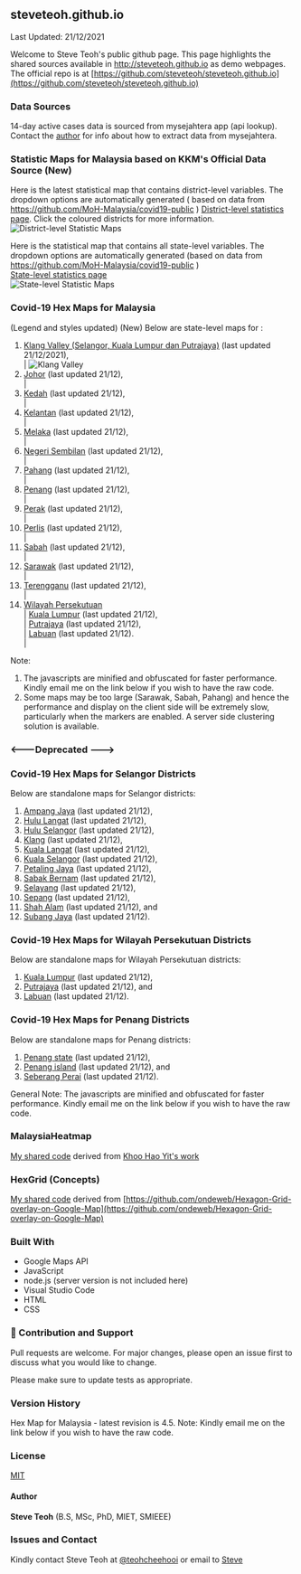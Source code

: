 ﻿## steveteoh.github.io
Last Updated: 21/12/2021
    
Welcome to Steve Teoh's public github page. This page highlights the shared sources available in http://steveteoh.github.io as demo webpages.
The official repo is at [https://github.com/steveteoh/steveteoh.github.io](https://github.com/steveteoh/steveteoh.github.io)

### Data Sources
14-day active cases data is sourced from mysejahtera app (api lookup). Contact the [author](mailto:chteoh@1utar.my?subject=Mysejahtera "Mysejahtera") for info about how to extract data from mysejahtera.

### Statistic Maps for Malaysia based on KKM's Official Data Source (New)
Here is the latest statistical map that contains district-level variables. The dropdown options are automatically generated ( based on data from https://github.com/MoH-Malaysia/covid19-public ) 
[District-level statistics page](https://steveteoh.github.io/Statistics/main2.html). Click the coloured districts for more information.
![District-level Statistic Maps](https://steveteoh.github.io/img/statistics2.png) 

Here is the statistical map that contains all state-level variables. The dropdown options are automatically generated (based on data from https://github.com/MoH-Malaysia/covid19-public )  
[State-level statistics page](https://steveteoh.github.io/Statistics/)     
![State-level Statistic Maps](https://steveteoh.github.io/img/statistics.png)

### Covid-19 Hex Maps for Malaysia
(Legend and styles updated)  (New)
Below are state-level maps for : <br>
1. [Klang Valley (Selangor, Kuala Lumpur dan Putrajaya)](http://steveteoh.github.io/KlangValley/) (last updated 21/12/2021), <br> |  ![Klang Valley](https://steveteoh.github.io/img/klangvalley.jpg)
2. [Johor](http://steveteoh.github.io/Johor/) (last updated 21/12), <br>        |
3. [Kedah](https://steveteoh.github.io/Kedah/) (last updated 21/12), <br>  |
4. [Kelantan](https://steveteoh.github.io/Kelantan/) (last updated 21/12), <br>  |
5. [Melaka](http://steveteoh.github.io/Melaka/) (last updated 21/12), <br>  |
6. [Negeri Sembilan](http://steveteoh.github.io/NegeriSembilan/) (last updated 21/12), <br>  |
7. [Pahang](https://steveteoh.github.io/Pahang/) (last updated 21/12), <br>  |
8. [Penang](http://steveteoh.github.io/Penang/) (last updated 21/12), <br>  |
9. [Perak](https://steveteoh.github.io/Perak/) (last updated 21/12), <br>  |
10. [Perlis](https://steveteoh.github.io/Perlis/) (last updated 21/12), <br>  |
11. [Sabah](http://steveteoh.github.io/Sabah/) (last updated 21/12), <br>  |
12. [Sarawak](http://steveteoh.github.io/Sarawak/) (last updated 21/12), <br>  |
13. [Terengganu](https://steveteoh.github.io/Terengganu/) (last updated 21/12), <br>  |
14. [Wilayah Persekutuan](http://steveteoh.github.io/Wilayah/) <br>  |
    [Kuala Lumpur](http://steveteoh.github.io/KualaLumpur/) (last updated 21/12), <br>  |
    [Putrajaya](http://steveteoh.github.io/Putrajaya/) (last updated 21/12), <br>  |
    [Labuan](http://steveteoh.github.io/Labuan/) (last updated 21/12).<br>  | 
 
Note: 
1. The javascripts are minified and obfuscated for faster performance. Kindly email me on the link below if you wish to have the raw code. 
2. Some maps may be too large (Sarawak, Sabah, Pahang) and hence the performance and display on the client side will be extremely slow, particularly when the markers are enabled. 
   A server side clustering solution is available.

### <---Deprecated --->
### Covid-19 Hex Maps for Selangor Districts
Below are standalone maps for Selangor districts: <br>
1. [Ampang Jaya](http://steveteoh.github.io/Selangor/AmpangJaya/) (last updated 21/12), <br>
2. [Hulu Langat](http://steveteoh.github.io/Selangor/HuluLangat/) (last updated 21/12), <br>
3. [Hulu Selangor](http://steveteoh.github.io/Selangor/HuluSelangor/) (last updated 21/12), <br>
4. [Klang](http://steveteoh.github.io/Selangor/Klang/) (last updated 21/12), <br>
5. [Kuala Langat](http://steveteoh.github.io/Selangor/KualaLangat/) (last updated 21/12), <br>
6. [Kuala Selangor](http://steveteoh.github.io/Selangor/KualaSelangor/) (last updated 21/12), <br>
7. [Petaling Jaya](http://steveteoh.github.io/Selangor/PetalingJaya/) (last updated 21/12), <br>
8. [Sabak Bernam](http://steveteoh.github.io/Selangor/SabakBernam) (last updated 21/12), <br>
9. [Selayang](http://steveteoh.github.io/Selangor/Selayang/) (last updated 21/12), <br>
10. [Sepang](http://steveteoh.github.io/Selangor/Sepang/) (last updated 21/12), <br>
11. [Shah Alam](http://steveteoh.github.io/Selangor/ShahAlam/) (last updated 21/12), and  <br>
12. [Subang Jaya](http://steveteoh.github.io/Selangor/SubangJaya/) (last updated 21/12).<br>

### Covid-19 Hex Maps for Wilayah Persekutuan Districts
Below are standalone maps for Wilayah Persekutuan districts: <br>
1. [Kuala Lumpur](http://steveteoh.github.io/KualaLumpur) (last updated 21/12),<br>
2. [Putrajaya](http://steveteoh.github.io/Putrajaya) (last updated 21/12), and<br>
3. [Labuan](http://steveteoh.github.io/Labuan) (last updated 21/12).<br>

### Covid-19 Hex Maps for Penang Districts
Below are standalone maps for Penang districts: <br>
1. [Penang state](http://steveteoh.github.io/Penang/index.html) (last updated 21/12),  <br>
2. [Penang island](http://steveteoh.github.io/Penang/island.html) (last updated 21/12), and  <br>
3. [Seberang Perai](http://steveteoh.github.io/Penang/perai.html) (last updated 21/12). <br>

General Note: The javascripts are minified and obfuscated for faster performance. Kindly email me on the link below if you wish to have the raw code. 

### MalaysiaHeatmap
[My shared code](http://steveteoh.github.io/MalaysiaHeatMap) derived from [Khoo Hao Yit's work](https://github.com/KhooHaoYit/KhooHaoYit.github.io/tree/main/Covid19%20Malaysia%20Heatmap)

### HexGrid (Concepts)
[My shared code](http://steveteoh.github.io/HexGrid) derived from [https://github.com/ondeweb/Hexagon-Grid-overlay-on-Google-Map](https://github.com/ondeweb/Hexagon-Grid-overlay-on-Google-Map) 

### Built With

- Google Maps API
- JavaScript
- node.js (server version is not included here)
- Visual Studio Code
- HTML
- CSS

### 🤝 Contribution and Support
Pull requests are welcome. For major changes, please open an issue first to discuss what you would like to change.

Please make sure to update tests as appropriate.

### Version History
Hex Map for Malaysia - latest revision is 4.5.
Note: Kindly email me on the link below if you wish to have the raw code. 

### License
[MIT](https://steveteoh.github.io/LICENSE)

#### Author
**Steve Teoh** (B.S, MSc, PhD, MIET, SMIEEE)

### Issues and Contact
Kindly contact Steve Teoh at [@teohcheehooi](https://twitter.com/teohcheehooi) or email to [Steve](mailto:chteoh@1utar.my?subject=Map "Map")
